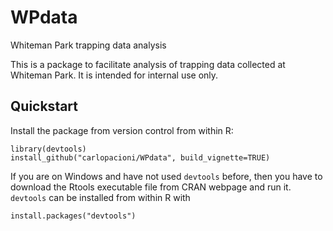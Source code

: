 # WPdata 
Whiteman Park trapping data analysis

This is a package to facilitate analysis of trapping data collected at Whiteman
Park. It is intended for internal use only.

## Quickstart
Install the package from version control from within R:
```
library(devtools)
install_github("carlopacioni/WPdata", build_vignette=TRUE)
```
If you are on Windows and have not used `devtools` before, then you have to 
download the Rtools executable file from CRAN webpage and run it. `devtools` can 
be installed from within R with 
```
install.packages("devtools")
```

